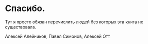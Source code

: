 # Спасибо.

Тут я просто обязан перечислить людей без которых эта книга не существовала.

Алексей Алейников, Павел Симонов, Алексей Отт